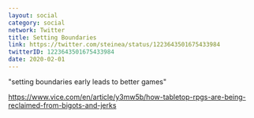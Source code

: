 ```yaml
---
layout: social
category: social
network: Twitter
title: Setting Boundaries
link: https://twitter.com/steinea/status/1223643501675433984
twitterID: 1223643501675433984
date: 2020-02-01
---
```


"setting boundaries early leads to better games"

<https://www.vice.com/en/article/y3mw5b/how-tabletop-rpgs-are-being-reclaimed-from-bigots-and-jerks>
